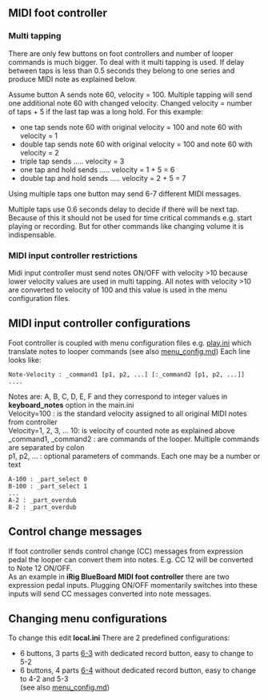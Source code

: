 ## MIDI foot controller

### Multi tapping

There are only few buttons on foot controllers and number of looper commands is much bigger. To deal with it multi
tapping is used. If delay between taps is less than 0.5 seconds they belong to one series and produce MIDI note as
explained below.

Assume button A sends note 60, velocity = 100. Multiple tapping will send one additional note 60 with changed
velocity. Changed velocity = number of taps + 5 if the last tap was a long hold. For this example:

- one tap sends note 60 with original velocity = 100 and note 60 with velocity = 1
- double tap sends note 60 with original velocity = 100 and note 60 with velocity = 2
- triple tap sends ..... velocity = 3
- one tap and hold sends ..... velocity = 1 + 5 = 6
- double tap and hold sends ..... velocity = 2 + 5 = 7

Using multiple taps one button may send 6-7 different MIDI messages.

Multiple taps use 0.6 seconds delay to decide if there will be next tap. Because of this it should not be used for
time critical commands e.g. start playing or recording. But for other commands like changing volume it is
indispensable.

### MIDI input controller restrictions

Midi input controller must send notes ON/OFF with velocity >10 because lower velocity values are used in multi
tapping. All notes with velocity >10 are converted to velocity of 100 and this value is used in the menu configuration
files.

## MIDI input controller configurations

Foot controller is coupled with menu configuration files e.g. [play.ini](../config/menu/6-4-menu/play.ini) which
translate notes to looper commands (see also [menu_config.md](menu_layout))
Each line looks like:

```
Note-Velocity : _command1 [p1, p2, ...] [:_command2 [p1, p2, ...]] ....
```

Notes are: A, B, C, D, E, F and they correspond to integer values in **keyboard_notes** option in the main.ini  
Velocity=100 : is the standard velocity assigned to all original MIDI notes from controller  
Velocity=1, 2, 3, ... 10: is velocity of counted note as explained above  
_command1, _command2 : are commands of the looper. Multiple commands are separated by colon  
p1, p2, ... : optional parameters of commands. Each one may be a number or text

```
A-100 : _part_select 0
B-100 : _part_select 1
...
A-2 : _part_overdub
B-2 : _part_overdub
```

## Control change messages

If foot controller sends control change (CC) messages from expression pedal the looper can convert them into notes. E.g.
CC 12 will be converted to Note 12 ON/OFF.  
As an example in **iRig BlueBoard MIDI foot controller** there are two expression pedal inputs. Plugging ON/OFF
momentarily switches into these inputs will send CC messages converted into note messages.

## Changing menu configurations

To change this edit **local.ini**
There are 2 predefined configurations:

- 6 buttons, 3 parts [6-3](./../config/menu/6-3-menu) with dedicated record button, easy to change to 5-2
- 6 buttons, 4 parts [6-4](./../config/menu/6-4-menu) without dedicated record button, easy to change to 4-2 and 5-3  
  (see also [menu_config.md](menu_layout))



